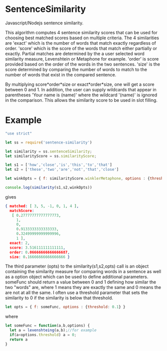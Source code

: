 # SentenceSimilarity
Javascript/Nodejs sentence similarity.

This algorithm computes 4 sentence similarity scores that can be used for choosing best matched scores based
on multiple criteria.  The 4 similarities are 'exact' which is the number of words that match exactly regardless of order. 'score' which is the score of the words that match either partially or exactly.  Partial matches are determined by the a user selected word similarity measure, Levenshtein or Metaphone for example. 'order' is score provided based on the order of
the words in the two sentences. 'size' is the score determined by comparing the number of words to match to the number of
words that exist in the compared sentence.

By multiplying score\*order\*size or exact\*order\*size, one will get a score between 0 and 1.  In addition, the user can
supply wildcards that appear in parentheses 'Your name is (name)' where the wildcard '(name)' is ignored in the comparison.  This allows the similarity score to be used in slot filling.

# Example
```javascript
"use strict"

let ss = require('sentence-similarity')

let similarity = ss.sentenceSimilarity;
let similarityScore = ss.similarityScore;

let s1 = ['how','close','is','this','to','that']
let s2 = ['these','two','are','not','that','close']

let winkOpts = { f: similarityScore.winklerMetaphone, options : {threshold: 0} }

console.log(similarity(s1,s2,winkOpts))
```

gives

```json
{ matched: [ 3, 5, -1, 0, 1, 4 ],
  matchScore: 
   [ 0.27777777777777773,
     1,
     0,
     0.9133333333333333,
     0.32499999999999996,
     1 ],
  exact: 2,
  score: 3.516111111111111,
  order: 0.06666666666666687,
  size: 0.16666666666666666 }
```
The third parameter (opts) to the similarity(s1,s2,opts) call is an object containing the similarity measure for comparing words in a sentence as well as a option object which can be used to define additional parameters.  someFunc should return a value between 0 and 1
defining how similar the two "words" are, where 1 means they are exactly the same and 0 means the are not at all the same.  I often use a threshold parameter that sets the similarity to 0 if the similarity is below that threshold.

```javascript
let opts = { f: someFunc, options : {threshold: 0.1} }
```
where
```javascript
let someFunc = function(a,b,options) {
  let a = levenshteing(a,b);//for example
  if(a<options.threshold) a = 0;
  return a
}
```